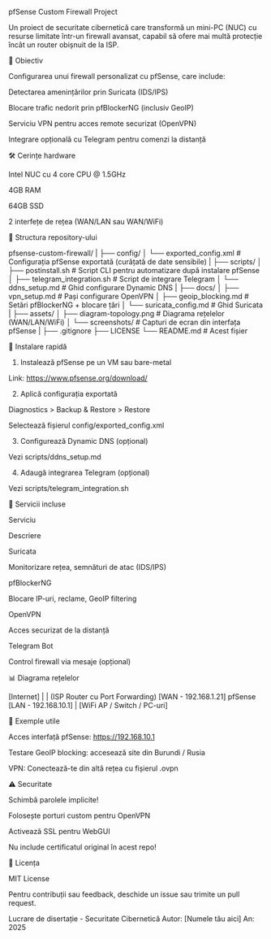 pfSense Custom Firewall Project

Un proiect de securitate cibernetică care transformă un mini-PC (NUC) cu resurse limitate într-un firewall avansat, capabil să ofere mai multă protecție încât un router obișnuit de la ISP.

:dart: Obiectiv

Configurarea unui firewall personalizat cu pfSense, care include:

Detectarea amenințărilor prin Suricata (IDS/IPS)

Blocare trafic nedorit prin pfBlockerNG (inclusiv GeoIP)

Serviciu VPN pentru acces remote securizat (OpenVPN)

Integrare opțională cu Telegram pentru comenzi la distanță

:hammer_and_wrench: Cerințe hardware

Intel NUC cu 4 core CPU @ 1.5GHz

4GB RAM

64GB SSD

2 interfețe de rețea (WAN/LAN sau WAN/WiFi)

:floppy_disk: Structura repository-ului

pfsense-custom-firewall/
|
├── config/
│   └── exported_config.xml         # Configurația pfSense exportată (curățată de date sensibile)
|
├── scripts/
│   ├── postinstall.sh              # Script CLI pentru automatizare după instalare pfSense
│   ├── telegram_integration.sh     # Script de integrare Telegram
│   └── ddns_setup.md               # Ghid configurare Dynamic DNS
|
├── docs/
│   ├── vpn_setup.md                # Pași configurare OpenVPN
│   ├── geoip_blocking.md           # Setări pfBlockerNG + blocare țări
│   └── suricata_config.md          # Ghid Suricata
|
├── assets/
│   ├── diagram-topology.png        # Diagrama rețelelor (WAN/LAN/WiFi)
│   └── screenshots/                # Capturi de ecran din interfața pfSense
|
├── .gitignore
├── LICENSE
└── README.md                       # Acest fișier

:rocket: Instalare rapidă

1. Instalează pfSense pe un VM sau bare-metal

Link: https://www.pfsense.org/download/

2. Aplică configurația exportată

Diagnostics > Backup & Restore > Restore

Selectează fișierul config/exported_config.xml

3. Configurează Dynamic DNS (opțional)

Vezi scripts/ddns_setup.md

4. Adaugă integrarea Telegram (opțional)

Vezi scripts/telegram_integration.sh

:closed_lock_with_key: Servicii incluse

Serviciu

Descriere

Suricata

Monitorizare rețea, semnături de atac (IDS/IPS)

pfBlockerNG

Blocare IP-uri, reclame, GeoIP filtering

OpenVPN

Acces securizat de la distanță

Telegram Bot

Control firewall via mesaje (opțional)

:bar_chart: Diagrama rețelelor

 [Internet] 
     | 
     | (ISP Router cu Port Forwarding)
 [WAN - 192.168.1.21] pfSense [LAN - 192.168.10.1] 
                                  |
                              [WiFi AP / Switch / PC-uri]

:notebook: Exemple utile

Acces interfață pfSense: https://192.168.10.1

Testare GeoIP blocking: accesează site din Burundi / Rusia

VPN: Conectează-te din altă rețea cu fișierul .ovpn

:warning: Securitate

Schimbă parolele implicite!

Folosește porturi custom pentru OpenVPN

Activează SSL pentru WebGUI

Nu include certificatul original în acest repo!

:page_facing_up: Licența

MIT License

Pentru contribuții sau feedback, deschide un issue sau trimite un pull request.

Lucrare de disertație - Securitate Cibernetică
Autor: [Numele tău aici]
An: 2025
